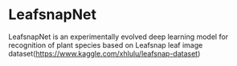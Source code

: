 # LeafsnapNet
LeafsnapNet is an experimentally evolved deep learning model for recognition of plant species based on Leafsnap leaf image dataset(https://www.kaggle.com/xhlulu/leafsnap-dataset)
